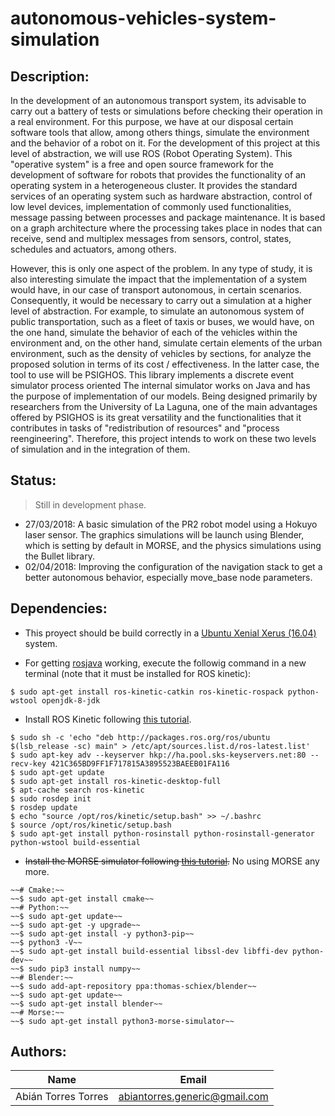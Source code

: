 # autonomous-vehicles-system-simulation

## Description:

In the development of an autonomous transport system, its advisable to carry out a battery of
tests or simulations before checking their operation in a real environment. For this
purpose, we have at our disposal certain software tools that allow, among others
things, simulate the environment and the behavior of a robot on it. For the development of this
project at this level of abstraction, we will use ROS (Robot Operating System). This "operative
system" is a free and open source framework for the development of software for robots
that provides the functionality of an operating system in a heterogeneous cluster. It provides the
standard services of an operating system such as hardware abstraction, control of
low level devices, implementation of commonly used functionalities, message passing
between processes and package maintenance. It is based on a graph architecture where the
processing takes place in nodes that can receive, send and multiplex messages from
sensors, control, states, schedules and actuators, among others.

However, this is only one aspect of the problem. In any type of study, it is also interesting
simulate the impact that the implementation of a system would have, in our case of transport
autonomous, in certain scenarios. Consequently, it would be necessary to carry out a
simulation at a higher level of abstraction. For example, to simulate an autonomous system of
public transportation, such as a fleet of taxis or buses, we would have, on the one hand,
simulate the behavior of each of the vehicles within the environment and, on the other hand, simulate
certain elements of the urban environment, such as the density of vehicles by sections, for
analyze the proposed solution in terms of its cost / effectiveness. In the latter case, the
tool to use will be PSIGHOS. This library implements a discrete event simulator
process oriented The internal simulator works on Java and has the purpose of
implementation of our models. Being designed primarily by researchers from the
University of La Laguna, one of the main advantages offered by PSIGHOS is its great
versatility and the functionalities that it contributes in tasks of "redistribution of resources" and
"process reengineering". Therefore, this project intends to work on these two
levels of simulation and in the integration of them.

## Status:

> Still in development phase.

* 27/03/2018: A basic simulation of the PR2 robot model using a Hokuyo laser sensor. The graphics simulations will be launch using Blender, which is setting by default in MORSE, and the physics simulations using the Bullet library. 
* 02/04/2018: Improving the configuration of the navigation stack to get a better autonomous behavior, especially move_base node parameters.

## Dependencies:

* This proyect should be build correctly in a [Ubuntu Xenial Xerus (16.04)](http://releases.ubuntu.com/16.04/) system.

* For getting [rosjava](http://wiki.ros.org/rosjava) working, execute the followig command in a new terminal (note that it must be installed for ROS kinetic):

```
$ sudo apt-get install ros-kinetic-catkin ros-kinetic-rospack python-wstool openjdk-8-jdk
```

* Install ROS Kinetic following [this tutorial](http://wiki.ros.org/kinetic/Installation/Ubuntu).

```
$ sudo sh -c 'echo "deb http://packages.ros.org/ros/ubuntu $(lsb_release -sc) main" > /etc/apt/sources.list.d/ros-latest.list'
$ sudo apt-key adv --keyserver hkp://ha.pool.sks-keyservers.net:80 --recv-key 421C365BD9FF1F717815A3895523BAEEB01FA116
$ sudo apt-get update
$ sudo apt-get install ros-kinetic-desktop-full
$ apt-cache search ros-kinetic
$ sudo rosdep init
$ rosdep update
$ echo "source /opt/ros/kinetic/setup.bash" >> ~/.bashrc
$ source /opt/ros/kinetic/setup.bash
$ sudo apt-get install python-rosinstall python-rosinstall-generator python-wstool build-essential
```

* ~~Install the MORSE simulator following [this tutorial](https://www.openrobots.org/morse/doc/stable/user/installation.html).~~ No using MORSE any more.

```
~~# Cmake:~~
~~$ sudo apt-get install cmake~~
~~# Python:~~
~~$ sudo apt-get update~~
~~$ sudo apt-get -y upgrade~~
~~$ sudo apt-get install -y python3-pip~~
~~$ python3 -V~~
~~$ sudo apt-get install build-essential libssl-dev libffi-dev python-dev~~
~~$ sudo pip3 install numpy~~
~~# Blender:~~
~~$ sudo add-apt-repository ppa:thomas-schiex/blender~~
~~$ sudo apt-get update~~
~~$ sudo apt-get install blender~~
~~# Morse:~~
~~$ sudo apt-get install python3-morse-simulator~~
```

## Authors:

|Name | Email |
|:-----:|:-------:|
|Abián Torres Torres|abiantorres.generic@gmail.com|
